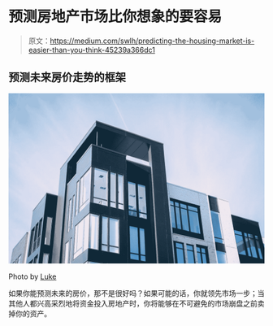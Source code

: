 # 预测房地产市场比你想象的要容易

> 原文：<https://medium.com/swlh/predicting-the-housing-market-is-easier-than-you-think-45239a366dc1>

## 预测未来房价走势的框架

![](img/d198ab19c4e295f00061c91cb99329da.png)

Photo by [Luke](https://unsplash.com/@lukevz?utm_source=medium&utm_medium=referral)

如果你能预测未来的房价，那不是很好吗？如果可能的话，你就领先市场一步；当其他人都兴高采烈地将资金投入房地产时，你将能够在不可避免的市场崩盘之前卖掉你的资产。